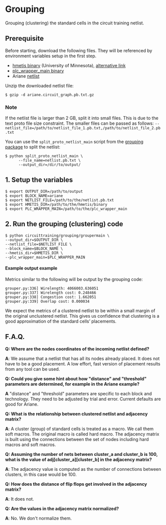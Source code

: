 # Grouping
Grouping (clustering) the standard cells in the circuit training netlist.

## Prerequisite

Before starting, download the following files. They will be referenced by
environment variables setup in the first step.

   * [hmetis binary](http://glaros.dtc.umn.edu/gkhome/metis/hmetis/download)
      (University of Minnesota), [alternative link](https://drive.google.com/file/d/1KfsYiQGp3PRlU1htXZ_G_VRDBETpPkdh/view?usp=sharing)
   * [plc_wrapper_main binary](https://storage.googleapis.com/rl-infra-public/circuit-training/placement_cost/plc_wrapper_main)
   * Ariane [netlist](https://storage.googleapis.com/rl-infra-public/circuit-training/netlist/ariane.circuit_graph.pb.txt.gz)

Unzip the downloaded netlist file:

```shell
$ gzip -d ariane.circuit_graph.pb.txt.gz
```

### Note
If the netlist file is larger than 2 GB, split it into small files. This is
due to the text proto file size constraint. The smaller files can be 
passed as follows: 
`--netlist_file=/path/to/netlist_file_1.pb.txt,/path/to/netlist_file_2.pb.txt`

You can use the `split_proto_netlist_main` script from the
[grouping package](https://github.com/google-research/circuit_training/tree/main/circuit_training/grouping)
to split the netlist:

```shell
$ python split_proto_netlist_main \
      --file_name=netlist.pb.txt \
      --output_dir=/dir/to/output/
```

## 1. Setup the variables

```shell
$ export OUTPUT_DIR=/path/to/output
$ export BLOCK_NAME=ariane
$ export NETLIST_FILE=/path/to/the/netlist.pb.txt
$ export HMETIS_DIR=/path/to/the/hmetis/binary
$ export PLC_WRAPPER_MAIN=/path/to/the/plc_wrapper_main
```



## 2. Run the grouping (clustering) code

```shell
$ python circuittraining/grouping/groupermain \
--output_dir=$OUTPUT_DIR \
--netlist_file=$NETLIST_FILE \
--block_name=$BLOCK_NAME \
--hmetis_dir=$HMETIS_DIR \
--plc_wrapper_main=$PLC_WRAPPER_MAIN
```

#### Example output example

Metrics similar to the following will be output by the grouping code:

```shell
grouper.py:336] Wirelength: 4066003.636051
grouper.py:337] Wirelength cost: 0.248466
grouper.py:338] Congestion cost: 1.662051
grouper.py:339] Overlap cost: 0.000034
```

We expect the metrics of a clustered netlist to be within a small margin of the
original unclustered netlist. This gives us confidence that clustering is a
good approximation of the standard cells’ placements.

## F.A.Q.

**Q: Where are the nodes coordinates of the incoming netlist defined?**

**A**: We assume that a netlist that has all its nodes already placed. It does not have to be a good
placement. A low effort, fast version of placement results from any tool can be
used.

**Q: Could you give some hint about how "distance" and "threshold" parameters are determined, for example in the Ariane example?**

**A**  "distance" and "threshold" parameters are specific to each block and
technology. They need to be adjusted by trial and error. Current defaults are good
for Ariane.

**Q: What is the relationship between clustered netlist and adjacency matrix?**

**A**: A cluster (group) of standard cells is treated as a macro. We call them soft macros.
The original macro is called hard macro. The adjacency matrix is built using the
connections between the set of nodes including hard macros and soft macros.

**Q: Assuming the number of nets between cluster_a and cluster_b is
100, what is the value of adj[cluster_a][cluster_b] in the adjacency matrix?**

**A**: The adjacency value is computed as the number of connections between
clusters, in this case would be 100.

**Q: How does the distance of flip flops get involved in the adjacency matrix?**

**A**: It does not.

**Q: Are the values in the adjacency matrix normalized?**

**A**: No. We don't normalize them.
